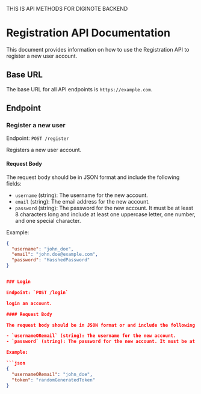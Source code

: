 THIS IS API METHODS FOR DIGINOTE BACKEND

# Registration API Documentation

This document provides information on how to use the Registration API to register a new user account.

## Base URL

The base URL for all API endpoints is `https://example.com`.

## Endpoint

### Register a new user

Endpoint: `POST /register`

Registers a new user account.

#### Request Body

The request body should be in JSON format and include the following fields:

- `username` (string): The username for the new account.
- `email` (string): The email address for the new account.
- `password` (string): The password for the new account. It must be at least 8 characters long and include at least one uppercase letter, one number, and one special character.

Example:

```json
{
  "username": "john_doe",
  "email": "john.doe@example.com",
  "password": "HasshedPassword"
}


### Login

Endpoint: `POST /login`

login an account.

#### Request Body

The request body should be in JSON format or and include the following fields:

- `usernameORemail` (string): The username for the new account.
- `password` (string): The password for the new account. It must be at least 8 characters long and include at least one uppercase letter, one number, and one special character.

Example:

```json
{
  "usernameORemail": "john_doe",
  "token": "randomGeneratedToken"
}

